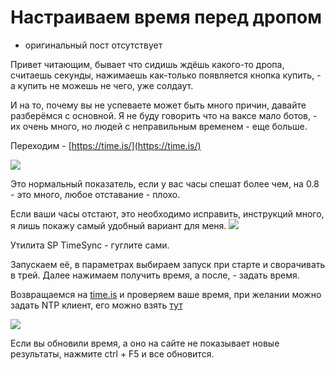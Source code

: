 # Настраиваем время перед дропом
- оригинальный пост отсутствует

Привет читающим, бывает что сидишь ждёшь какого-то дропа, считаешь секунды, нажимаешь как-только появляется кнопка купить, - а купить не можешь не чего, уже солдаут.

И на то, почему вы не успеваете может быть много причин, давайте разберёмся с основной. Я не буду говорить что на ваксе мало ботов, - их очень много, но людей с неправильным временем - еще больше.  

Переходим - [https://time.is/](https://time.is/)

![](https://telegra.ph/file/e6e606453833027246530.png)

Это нормальный показатель, если у вас часы спешат более чем, на 0.8 - это много, любое отставание - плохо.

Если ваши часы отстают, это необходимо исправить, инструкций много, я лишь покажу самый удобный вариант для меня.
![](https://telegra.ph/file/b8232e7fffab47957458e.png)

Утилита SP TimeSync - гуглите сами.

Запускаем её, в параметрах выбираем запуск при старте и сворачивать в трей. Далее нажимаем получить время, а после, - задать время.

Возвращаемся на [time.is](http://time.is/) и проверяем ваше время, при желании можно задать NTP клиент, его можно взять [тут](https://www.ntp-servers.net/servers.html)

![](https://telegra.ph/file/5c44b2187a204256a7fcc.png)

Если вы обновили время, а оно на сайте не показывает новые результаты, нажмите ctrl + F5 и все обновится.